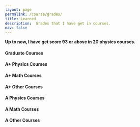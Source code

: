 ```yaml
---
layout: page
permalink: /course/grades/
title: Learned
description:  Grades that I have get in courses. 
nav: false
---
```


**Up to now, I have get score 93 or above in 20 physics courses.**

#### Graduate Courses



#### A+ Physics Courses



#### A+ Math Courses



#### A+ Other Courses



#### A Physics Courses



#### A Math Courses



#### A Other Courses



